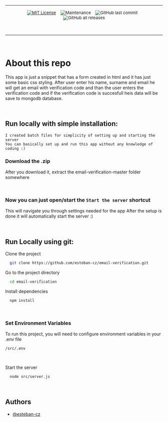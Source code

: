<div align="center">
<table>
<tbody>
<td align="center">
<img width="2000" height="0"><br>
<sub>
  
  [![MIT License](https://img.shields.io/badge/License-MIT-red.svg?style=for-the-badge)](https://choosealicense.com/licenses/mit/)&nbsp;&nbsp;&nbsp;
  ![Maintenance](https://img.shields.io/maintenance/yes/2023?style=for-the-badge)&nbsp;&nbsp;&nbsp;
  ![GitHub last commit](https://img.shields.io/github/last-commit/esteban-cz/email-verification?style=for-the-badge)&nbsp;&nbsp;&nbsp;
  ![GitHub all releases](https://img.shields.io/github/downloads/esteban-cz/email-verification/total?style=for-the-badge)
  
</sub><br>
<img width="2000" height="0">
</td>
</tbody>
</table>
</div>
  
<br>

# **About this repo**

This app is just a snippet that has a form created in html and it has just some basic css styling. After user enter his name, surname and email he will get an email with verification code and than the user enters the verification code and if the verification code is succesfull heis data will be save to mongodb database.

<br>

## **Run locally with simple installation:**

`I created batch files for simplicity of setting up and starting the server` <br>
`You can basically set up and run this app without any knowledge of coding :)`

### **Download the .zip**

After you download it, extract the email-verification-master folder somewhere

<br>

### Now you can just open/start the `Start the server` shortcut

This will navigate you through settings needed for the app
After the setup is done it will automatically start the server :)

<br>

## **Run Locally using git:**

Clone the project

```bash
  git clone https://github.com/esteban-cz/email-verification.git
```

Go to the project directory

```bash
  cd email-verification
```

Install dependencies

```bash
  npm install
```

<br>

### **Set Environment Variables**

To run this project, you will need to configure environment variables in your .env file

`/src/.env`

<br>

Start the server

```bash
  node src/server.js
```

<br>

## Authors

- [@esteban-cz](https://www.github.com/esteban-cz)
